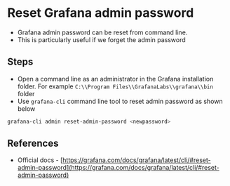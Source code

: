 # Reset Grafana admin password
-   Grafana admin password can be reset from command line.
-   This is particularly useful if we forget the admin password

## Steps

-   Open a command line as an administrator in the Grafana installation folder. For example `C:\\Program Files\\GrafanaLabs\\grafana\\bin` folder
-   Use `grafana-cli` command line tool to reset admin password as shown below

```bash
grafana-cli admin reset-admin-password <newpassword>

```

## References

-   Official docs - [https://grafana.com/docs/grafana/latest/cli/#reset-admin-password](https://grafana.com/docs/grafana/latest/cli/#reset-admin-password)
<!--stackedit_data:
eyJoaXN0b3J5IjpbLTQyMDM0OTMyMV19
-->
